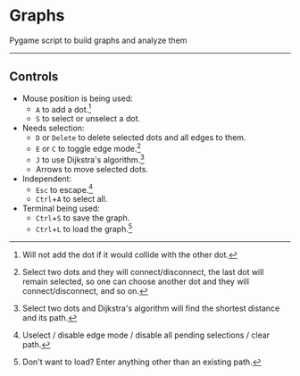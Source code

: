 # Graphs
Pygame script to build graphs and analyze them
_____
## Controls
- Mouse position is being used:
  - `A` to add a dot.[^1]
  - `S` to select or unselect a dot.
- Needs selection:
  - `D` or `Delete` to delete selected dots and all edges to them.
  - `E` or `C` to toggle edge mode.[^2]
  - `J` to use Dijkstra's algorithm.[^3]
  - Arrows to move selected dots.
- Independent:
  - `Esc` to escape.[^4]
  - `Ctrl`+`A` to select all.
- Terminal being used:
  - `Ctrl`+`S` to save the graph.
  - `Ctrl`+`L` to load the graph.[^5]

[^1]: Will not add the dot if it would collide with the other dot.
[^2]: Select two dots and they will connect/disconnect, the last dot will remain selected, so one can choose another dot and they will connect/disconnect, and so on.
[^3]: Select two dots and Dijkstra's algorithm will find the shortest distance and its path.
[^4]: Uselect / disable edge mode / disable all pending selections / clear path.
[^5]: Don't want to load? Enter anything other than an existing path.
